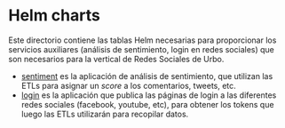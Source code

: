 # Helm charts

Este directorio contiene las tablas Helm necesarias para proporcionar los servicios auxiliares (análisis de sentimiento, login en redes sociales) que son necesarios para la vertical de Redes Sociales de Urbo.

- [sentiment](sentiment) es la aplicación de análisis de sentimiento, que utilizan las ETLs para asignar un *score* a los comentarios, tweets, etc.
- [login](login) es la aplicación que publica las páginas de login a las diferentes redes sociales (facebook, youtube, etc), para obtener los tokens que luego las ETLs utilizarán para recopilar datos.
